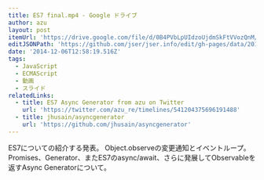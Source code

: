 ```yaml
---
title: ES7 final.mp4 - Google ドライブ
author: azu
layout: post
itemUrl: 'https://drive.google.com/file/d/0B4PVbLpUIdzoUjdmSkFtVVozQnM/view'
editJSONPath: 'https://github.com/jser/jser.info/edit/gh-pages/data/2014/12/index.json'
date: '2014-12-06T12:58:19.516Z'
tags:
  - JavaScript
  - ECMAScript
  - 動画
  - スライド
relatedLinks:
  - title: ES7 Async Generator from azu on Twitter
    url: 'https://twitter.com/azu_re/timelines/541204375696191488'
  - title: jhusain/asyncgenerator
    url: 'https://github.com/jhusain/asyncgenerator'
---
```

ES7についての紹介する発表。
Object.observeの変更通知とイベントループ。
Promises、Generator、またES7のasync/await、さらに発展してObservableを返すAsync Generatorについて。
